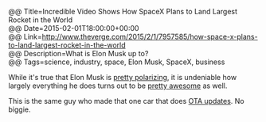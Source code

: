 @@ Title=Incredible Video Shows How SpaceX Plans to Land Largest Rocket in the World  
@@ Date=2015-02-01T18:00:00+00:00  
@@ Link=http://www.theverge.com/2015/2/1/7957585/how-space-x-plans-to-land-largest-rocket-in-the-world  
@@ Description=What is Elon Musk up to?  
@@ Tags=science, industry, space, Elon Musk, SpaceX, business  

While it's true that Elon Musk is [pretty polarizing][techcrunch], it is undeniable how largely everything he does turns out to be [pretty awesome][autoblog] as well.

This is the same guy who made that one car that does [OTA updates][theverge]. No biggie.

[autoblog]: http://www.autoblog.com/2015/01/27/tesla-model-s-p85d-reaction-video-swearing/
[techcrunch]: http://techcrunch.com/2013/03/09/elon-musk-nyt-rebuttal-sxsw/
[theverge]: http://www.theverge.com/2015/1/29/7947533/tesla-will-make-the-absurdly-fast-p85d-even-faster-with-a-software-update
